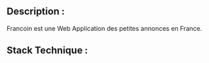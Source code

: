 ## Description :
Francoin est une Web Application des petites annonces en France.

## Stack Technique :


